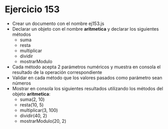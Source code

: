 # Ejercicio 153

* Crear un documento con el nombre ej153.js
* Declarar un objeto con el nombre **aritmetica** y declarar los siguientes métodos
  * suma
  * resta
  * multiplicar
  * dividir
  * mostrarModulo
* Cada método acepta 2 parámetros numéricos y muestra en consola el resultado de la operación correspondiente
* Validar en cada método que los valores pasados como parámetro sean números
* Mostrar en consola los siguientes resultados utilizando los métodos del objeto **aritmetica**:
  * suma(2, 10)
  * resta(10, 5)
  * multiplicar(3, 100)
  * dividir(40, 2)
  * mostrarModulo(20, 2)
